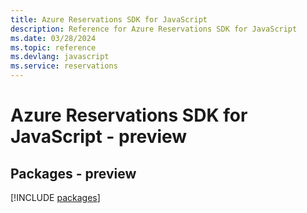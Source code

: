 ```yaml
---
title: Azure Reservations SDK for JavaScript
description: Reference for Azure Reservations SDK for JavaScript
ms.date: 03/28/2024
ms.topic: reference
ms.devlang: javascript
ms.service: reservations
---
```

# Azure Reservations SDK for JavaScript - preview
## Packages - preview
[!INCLUDE [packages](reservations-index.md)]